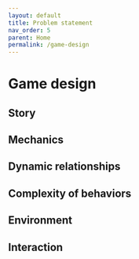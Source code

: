 ```yaml
---
layout: default
title: Problem statement
nav_order: 5
parent: Home
permalink: /game-design
---
```


# Game design
## Story
## Mechanics
## Dynamic relationships
## Complexity of behaviors
## Environment
## Interaction
